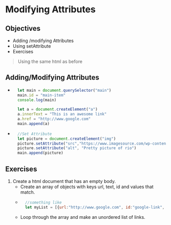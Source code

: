 # Modifying Attributes

## Objectives
- Adding /modifying Attributes
- Using setAttribute
- Exercises

> Using the same html as before
## Adding/Modifying Attributes
- ```js
    let main = document.querySelector("main")
    main.id = "main-item"
    console.log(main)
    
    let a = document.createElement("a")
    a.innerText = "This is an awesome link"
    a.href = "http://www.google.com"
    main.append(a)
- ```js
    //Set Attribute
    let picture = document.createElement("img")
    picture.setAttribute("src","https://www.imagesource.com/wp-content/uploads/2019/06/Rio.jpg")
    picture.setAttribute("alt", "Pretty picture of rio")
    main.append(picture)
## Exercises
1. Create a html document that has an empty body.
    - Create an array of objects with keys url, text, id and values that match.
    - ```js
        //something like
        let myList = [{url:"http://www.google.com", id:"google-link", text:"Goto Google yo!"} ...etc]
    - Loop through the array and make an unordered list of links.
    

